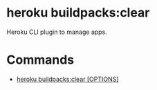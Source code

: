 heroku buildpacks:clear
=======================

Heroku CLI plugin to manage apps.
# Commands

* [heroku buildpacks:clear [OPTIONS]](#buildpacksclear)
